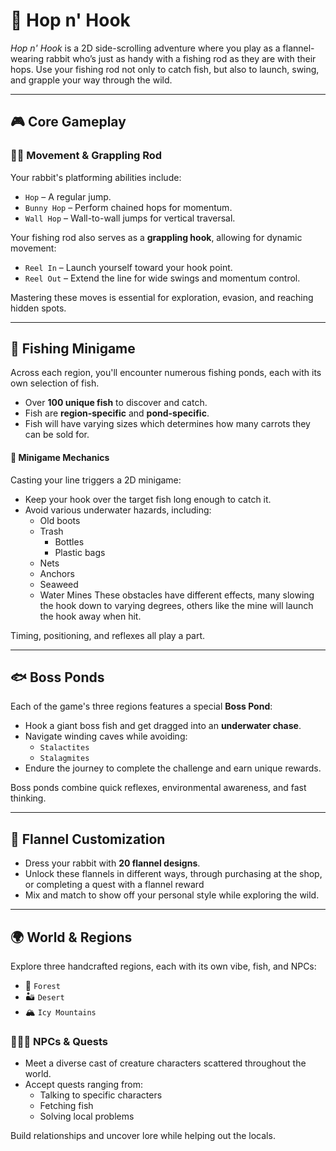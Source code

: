 # 🐇 Hop n' Hook

*Hop n' Hook* is a 2D side-scrolling adventure where you play as a flannel-wearing rabbit who’s just as handy with a fishing rod as they are with their hops. Use your fishing rod not only to catch fish, but also to launch, swing, and grapple your way through the wild.

---

## 🎮 Core Gameplay

### 🧗‍♂️ Movement & Grappling Rod

Your rabbit's platforming abilities include:

- `Hop` – A regular jump.
- `Bunny Hop` – Perform chained hops for momentum.
- `Wall Hop` – Wall-to-wall jumps for vertical traversal.

Your fishing rod also serves as a **grappling hook**, allowing for dynamic movement:

- `Reel In` – Launch yourself toward your hook point.
- `Reel Out` – Extend the line for wide swings and momentum control.

Mastering these moves is essential for exploration, evasion, and reaching hidden spots.

---

## 🎣 Fishing Minigame

Across each region, you'll encounter numerous fishing ponds, each with its own selection of fish.

- Over **100 unique fish** to discover and catch.
- Fish are **region-specific** and **pond-specific**.
- Fish will have varying sizes which determines how many carrots they can be sold for.

#### 🎯 Minigame Mechanics

Casting your line triggers a 2D minigame:

- Keep your hook over the target fish long enough to catch it.
- Avoid various underwater hazards, including:
  - Old boots
  - Trash
    - Bottles
    - Plastic bags
  - Nets
  - Anchors
  - Seaweed
  - Water Mines
These obstacles have different effects, many slowing the hook down to varying degrees, others like the mine will launch the hook away when hit.

Timing, positioning, and reflexes all play a part.

---

## 🐟 Boss Ponds

Each of the game's three regions features a special **Boss Pond**:

- Hook a giant boss fish and get dragged into an **underwater chase**.
- Navigate winding caves while avoiding:
  - `Stalactites`
  - `Stalagmites`
- Endure the journey to complete the challenge and earn unique rewards.

Boss ponds combine quick reflexes, environmental awareness, and fast thinking.

---

## 🧢 Flannel Customization

- Dress your rabbit with **20 flannel designs**.
- Unlock these flannels in different ways, through purchasing at the shop, or completing a quest with a flannel reward
- Mix and match to show off your personal style while exploring the wild.

---

## 🌍 World & Regions

Explore three handcrafted regions, each with its own vibe, fish, and NPCs:

- 🌲 `Forest`
- 🏜️ `Desert`
- 🏔️ `Icy Mountains`

### 🧑‍🤝‍🧑 NPCs & Quests

- Meet a diverse cast of creature characters scattered throughout the world.
- Accept quests ranging from:
  - Talking to specific characters
  - Fetching fish
  - Solving local problems

Build relationships and uncover lore while helping out the locals.
